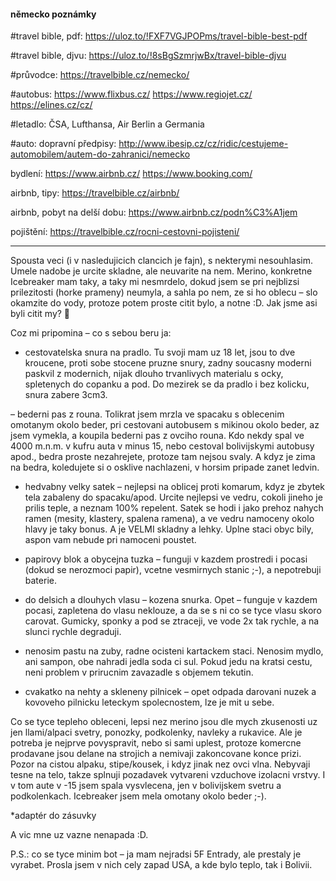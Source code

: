 ﻿<meta charset="UTF-8">

#### německo poznámky

#travel bible, pdf:
https://uloz.to/!FXF7VGJPOPms/travel-bible-best-pdf

#travel bible, djvu:
https://uloz.to/!8sBgSzmrjwBx/travel-bible-djvu

#průvodce:
https://travelbible.cz/nemecko/

#autobus:
https://www.flixbus.cz/
https://www.regiojet.cz/
https://elines.cz/cz/

#letadlo:
ČSA, Lufthansa, Air Berlin a Germania


#auto:
dopravní předpisy:
http://www.ibesip.cz/cz/ridic/cestujeme-automobilem/autem-do-zahranici/nemecko

bydlení:
https://www.airbnb.cz/
https://www.booking.com/

airbnb, tipy:
https://travelbible.cz/airbnb/

airbnb, pobyt na delší dobu:
https://www.airbnb.cz/podn%C3%A1jem

pojištění:
https://travelbible.cz/rocni-cestovni-pojisteni/


--------
Spousta veci (i v nasledujicich clancich je fajn), s nekterymi nesouhlasim. Umele nadobe je urcite skladne, ale neuvarite na nem. Merino, konkretne Icebreaker mam taky, a taky mi nesmrdelo, dokud jsem se pri nejblizsi prilezitosti (horke prameny) neumyla, a sahla po nem, ze si ho oblecu – slo okamzite do vody, protoze potem proste citit bylo, a notne :D. Jak jsme asi byli citit my? 🙂

Coz mi pripomina – co s sebou beru ja:
* cestovatelska snura na pradlo. Tu svoji mam uz 18 let, jsou to dve kroucene, proti sobe stocene pruzne snury, zadny soucasny moderni paskvil z modernich, nijak dlouho trvanlivych materialu s ocky, spletenych do copanku a pod. Do mezirek se da pradlo i bez kolicku, snura zabere 3cm3.

– bederni pas z rouna. Tolikrat jsem mrzla ve spacaku s oblecenim omotanym okolo beder, pri cestovani autobusem s mikinou okolo beder, az jsem vymekla, a koupila bederni pas z ovciho rouna. Kdo nekdy spal ve 4000 m.n.m. v kufru auta v minus 15, nebo cestoval bolivijskymi autobusy apod., bedra proste nezahrejete, protoze tam nejsou svaly. A kdyz je zima na bedra, koledujete si o osklive nachlazeni, v horsim pripade zanet ledvin.

* hedvabny velky satek – nejlepsi na oblicej proti komarum, kdyz je zbytek tela zabaleny do spacaku/apod. Urcite nejlepsi ve vedru, cokoli jineho je prilis teple, a neznam 100% repelent. Satek se hodi i jako prehoz nahych ramen (mesity, klastery, spalena ramena), a ve vedru namoceny okolo hlavy je taky bonus. A je VELMI skladny a lehky. Uplne staci obyc bily, aspon vam nebude pri namoceni poustet.

* papirovy blok a obycejna tuzka – funguji v kazdem prostredi i pocasi (dokud se nerozmoci papir), vcetne vesmirnych stanic ;-), a nepotrebuji baterie.

* do delsich a dlouhych vlasu – kozena snurka. Opet – funguje v kazdem pocasi, zapletena do vlasu neklouze, a da se s ni co se tyce vlasu skoro carovat. Gumicky, sponky a pod se ztraceji, ve vode 2x tak rychle, a na slunci rychle degraduji.
* nenosim pastu na zuby, radne ocisteni kartackem staci. Nenosim mydlo, ani sampon, obe nahradi jedla soda ci sul. Pokud jedu na kratsi cestu, neni problem v prirucnim zavazadle s objemem tekutin.

* cvakatko na nehty a skleneny pilnicek – opet odpada darovani nuzek a kovoveho pilnicku leteckym spolecnostem, lze je mit u sebe.

Co se tyce tepleho obleceni, lepsi nez merino jsou dle mych zkusenosti uz jen llami/alpaci svetry, ponozky, podkolenky, navleky a rukavice. Ale je potreba je nejprve povyspravit, nebo si sami uplest, protoze komercne prodavane jsou delane na strojich a nemivaji zakoncovane konce prizi. Pozor na cistou alpaku, stipe/kousek, i kdyz jinak nez ovci vlna. Nebyvaji tesne na telo, takze splnuji pozadavek vytvareni vzduchove izolacni vrstvy. I v tom aute v -15 jsem spala vysvlecena, jen v bolivijskem svetru a podkolenkach. Icebreaker jsem mela omotany okolo beder ;-).

*adaptér do zásuvky

A vic mne uz vazne nenapada :D.

P.S.: co se tyce minim bot – ja mam nejradsi 5F Entrady, ale prestaly je vyrabet. Prosla jsem v nich cely zapad USA, a kde bylo teplo, tak i Bolivii.